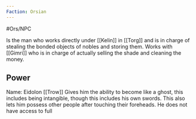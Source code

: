 ```yaml
---
Faction: Orsian
---
```

#Ors/NPC

Is the man who works directly under [[Kelin]] in [[Torg]] and is in charge of stealing the bonded objects of nobles and storing them. Works with [[Gimri]] who is in charge of actually selling the shade and cleaning the money.
## Power
Name: Eidolon 
[[Trow]]
Gives him the ability to become like a ghost, this includes being intangible, though this includes his own swords. This also lets him possess other people after touching their foreheads.
He does not have access to full
